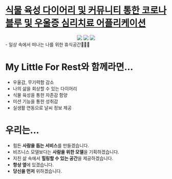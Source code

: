 # [식물 육성 다이어리 및 커뮤니티 통한 코로나블루 및 우울증 심리치료 어플리케이션](github.com/HwaRyo/My_Little_For_Rest)
<div align=center> 
   <img src="http://img.shields.io/badge/-Java-FA5858?style=flat&logo=Java&logoColor=white">
   <img src="http://img.shields.io/badge/-Kotlin-7F52FF?style=flat&logo=Kotlin&logoColor=white">
   <img src="http://img.shields.io/badge/-Firebase-FFCA28?style=flat&logo=Firebase&logoColor=white">
</div>
- 일상 속에서 떠나는 나를 위한 휴식공간🧑‍🤝‍🧑


# My Little For Rest와 함께라면...
- 우울감, 무기력함 감소
- 나의 삶을 회상할 수 있는 다이어리
- 식물 육성을 통한 자존감 함양
- 미션 기능을 통한 성취감
- 실생활 연동으로 날씨 정보 제공

# 우리는...
- 힘든 **사람을 돕는 서비스**를 만들겠습니다.
- 비즈니스 모델보다는 **사람을 위한 모델**을 기획하겠습니다.
- 지친 삶 속에서 **힐링할 수 있는 공간**을 제공하겠습니다.
- **항상 옆**에 있겠습니다.
- **당신을 먼저** 위하겠습니다.
